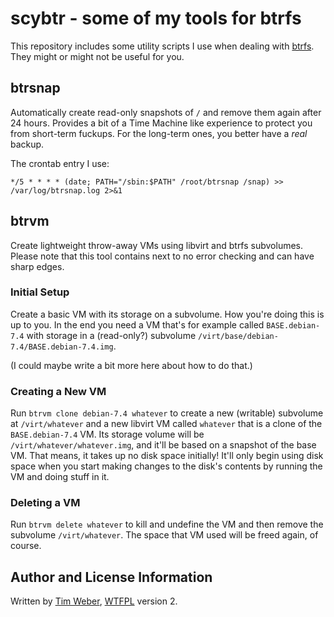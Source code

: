 # scybtr - some of my tools for btrfs

This repository includes some utility scripts I use when dealing with [btrfs](https://btrfs.wiki.kernel.org/). They might or might not be useful for you.

## btrsnap

Automatically create read-only snapshots of `/` and remove them again after 24 hours. Provides a bit of a Time Machine like experience to protect you from short-term fuckups. For the long-term ones, you better have a _real_ backup.

The crontab entry I use:

    */5 * * * * (date; PATH="/sbin:$PATH" /root/btrsnap /snap) >> /var/log/btrsnap.log 2>&1

## btrvm

Create lightweight throw-away VMs using libvirt and btrfs subvolumes. Please note that this tool contains next to no error checking and can have sharp edges.

### Initial Setup

Create a basic VM with its storage on a subvolume. How you're doing this is up to you. In the end you need a VM that's for example called `BASE.debian-7.4` with storage in a (read-only?) subvolume `/virt/base/debian-7.4/BASE.debian-7.4.img`.

(I could maybe write a bit more here about how to do that.)

### Creating a New VM

Run `btrvm clone debian-7.4 whatever` to create a new (writable) subvolume at `/virt/whatever` and a new libvirt VM called `whatever` that is a clone of the `BASE.debian-7.4` VM. Its storage volume will be `/virt/whatever/whatever.img`, and it'll be based on a snapshot of the base VM. That means, it takes up no disk space initially! It'll only begin using disk space when you start making changes to the disk's contents by running the VM and doing stuff in it.

### Deleting a VM

Run `btrvm delete whatever` to kill and undefine the VM and then remove the subvolume `/virt/whatever`. The space that VM used will be freed again, of course.

## Author and License Information

Written by [Tim Weber](http://scy.name/), [WTFPL](http://www.wtfpl.net/about/) version 2.
